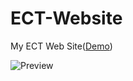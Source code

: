 # ECT-Website
My ECT Web Site([Demo](https://handutec.github.io/ECT-Web/))

![Preview](https://https://handutec.github.io/ECT-Web/images/B.jpg)
